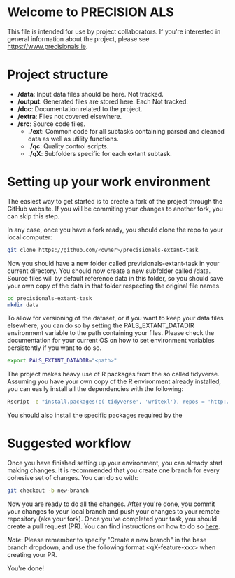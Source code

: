 # Welcome to PRECISION ALS

This file is intended for use by project collaborators. If you're interested in general information about the project, please see <https://www.precisionals.ie>.

# Project structure

- **/data**: Input data files should be here. Not tracked.
- **/output**: Generated files are stored here. Each  Not tracked.
- **/doc**: Documentation related to the project.
- **/extra**: Files not covered elsewhere.
- **/src**: Source code files.
    - **./ext**: Common code for all subtasks containing parsed and cleaned data as well as utility functions.
    - **./qc**: Quality control scripts.
    - **./qX**: Subfolders specific for each extant subtask.

# Setting up your work environment

The easiest way to get started is to create a fork of the project through the GitHub website.
If you will be commiting your changes to another fork, you can skip this step.

In any case, once you have a fork ready, you should clone the repo to your local computer:

```sh
git clone https://github.com/<owner>/precisionals-extant-task
```

Now you should have a new folder called previsionals-extant-task in your current directory.
You should now create a new subfolder called /data. Source files will by default reference data in this folder, so you should save your own copy of the data in that folder respecting the original file names.

```sh
cd precisionals-extant-task
mkdir data
```

To allow for versioning of the dataset, or if you want to keep your data files elsewhere, you can do so by setting the PALS_EXTANT_DATADIR environment variable to the path containing your files. Please check the documentation for your current OS on how to set environment variables persistently if you want to do so.

```sh
export PALS_EXTANT_DATADIR="<path>"
```

The project makes heavy use of R packages from the so called tidyverse. Assuming you have your own copy of the R environment already installed, you can easily install all the dependencies with the following:

```sh
Rscript -e "install.packages(c('tidyverse', 'writexl'), repos = 'http://cran.us.r-project.org')"
```

You should also install the specific packages required by the

# Suggested workflow

Once you have finished setting up your environment, you can already start making changes.
It is recommended that you create one branch for every cohesive set of changes. You can do so with:

```sh
git checkout -b new-branch
```

Now you are ready to do all the changes. After you're done, you commit your changes to your local branch and push your changes to your remote repository (aka your fork). Once you've completed your task, you should create a pull request (PR). You can find instructions on how to do so [here](https://docs.github.com/en/pull-requests/collaborating-with-pull-requests/proposing-changes-to-your-work-with-pull-requests/creating-a-pull-request).

*Note*: Please remember to specify "Create a new branch" in the base branch dropdown, and use the following format \<qX-feature-xxx\> when creating your PR.

You're done!